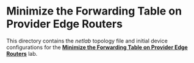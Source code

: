 # Minimize the Forwarding Table on Provider Edge Routers

This directory contains the *netlab* topology file and initial device configurations for the **[Minimize the Forwarding Table on Provider Edge Routers](../../docs/challenge/30-reduce-fib.md)** lab.
